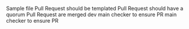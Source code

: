 Sample file
Pull Request should be templated
Pull Request should have a quorum
Pull Request are merged
dev
main checker to ensure PR
main checker to ensure PR
